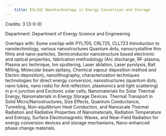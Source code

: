```yaml
---
    title: ESL342 Nanotechnology in Energy Conversion and Storage
---
```

Credits: 3 (3-0-0)

Department: Department of Energy Science and Engineering

Overlaps with: Some overlap with PYL705, CRL725, CLL723 Introduction to nanotechnology, various nanostructures Quantum dots, nanocrystalline thin films and nano-particles, Semiconductor nanostructure based electronic and optical properties, fabrication methodology (Arc discharge, RF-plasma, Plasma arc technique, Ion sputtering, Laser ablation, Laser pyrolysis, Ball Milling, Molecular beam epitaxy, Chemical vapour deposition method and Electro deposition), nanolithography, characterization techniques technologies for direct energy conversion, nanostructures (quantum dots, nano tubes, nano rods) for Anti reflection, plasmonics and light scattering) in p-n junction and Excitonic solar cells, Nanomaterials for Solar Thermal Energy, Nanomaterials in Energy Storage Devices. Thermal Transport in Solid Micro/Nanostructures, Size Effects, Quantum Conductance, Tunneling, Non-equilibrium Heat Conduction, and Nanoscale Thermal Radiation and Radiative Properties of Nanomaterials, Radiation Temperature and Entropy, Surface Electromagnetic Waves, and Near-Field Radiation for energy conversion devices and storage mechanisms, Nano-enhanced phase change materials.